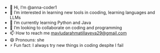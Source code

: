 - 👋 Hi, I’m @anna-coder1
- 👀 I’m interested in learning new tools in cooding, learning languages and LLMs
- 🌱 I’m currently learning Python and Java
- 💞️ I’m looking to collaborate on coding and programming
- 📫 How to reach me mavludarahmatillayeva29@gmail.com
- 😄 Pronouns: she
- ⚡ Fun fact: I always try new things in coding despite I fail

<!---
anna-coder1/anna-coder1 is a ✨ special ✨ repository because its `README.md` (this file) appears on your GitHub profile.
You can click the Preview link to take a look at your changes.
--->
